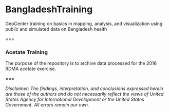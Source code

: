 # BangladeshTraining
GeoCenter training on basics in mapping, analysis, and visualization using public and simulated data on Bangladesh health

===  

### Acetate Training  

The purpose of the repository is to archive data processed for the 2016 RDMA acetate exercise.

===

_Disclaimer: The findings, interpretation, and conclusions expressed herein are those of the authors and do not necessarily reflect the views of United States Agency for International Development or the United States Government. All errors remain our own._
